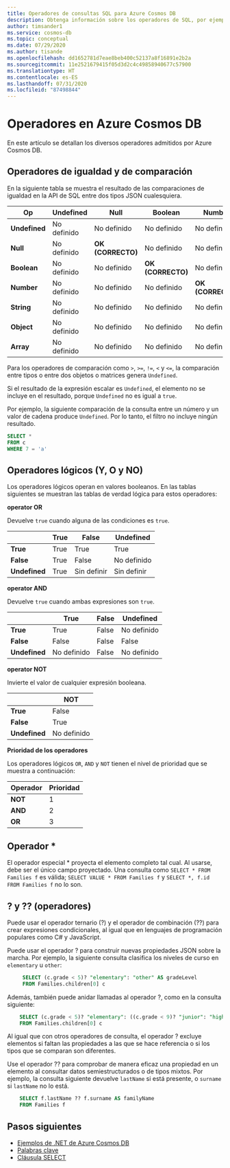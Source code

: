 ```yaml
---
title: Operadores de consultas SQL para Azure Cosmos DB
description: Obtenga información sobre los operadores de SQL, por ejemplo, los de igualdad, comparación y los operadores lógicos que admite Azure Cosmos DB.
author: timsander1
ms.service: cosmos-db
ms.topic: conceptual
ms.date: 07/29/2020
ms.author: tisande
ms.openlocfilehash: dd1652781d7eae8beb400c52137a8f16891e2b2a
ms.sourcegitcommit: 11e2521679415f05d3d2c4c49858940677c57900
ms.translationtype: HT
ms.contentlocale: es-ES
ms.lasthandoff: 07/31/2020
ms.locfileid: "87498844"
---
```

# <a name="operators-in-azure-cosmos-db"></a>Operadores en Azure Cosmos DB

En este artículo se detallan los diversos operadores admitidos por Azure Cosmos DB.

## <a name="equality-and-comparison-operators"></a>Operadores de igualdad y de comparación

En la siguiente tabla se muestra el resultado de las comparaciones de igualdad en la API de SQL entre dos tipos JSON cualesquiera.

| **Op** | **Undefined** | **Null** | **Boolean** | **Number** | **String** | **Object** | **Array** |
|---|---|---|---|---|---|---|---|
| **Undefined** | No definido | No definido | No definido | No definido | No definido | No definido | No definido |
| **Null** | No definido | **OK (CORRECTO)** | No definido | No definido | No definido | No definido | No definido |
| **Boolean** | No definido | No definido | **OK (CORRECTO)** | No definido | No definido | No definido | No definido |
| **Number** | No definido | No definido | No definido | **OK (CORRECTO)** | No definido | No definido | No definido |
| **String** | No definido | No definido | No definido | No definido | **OK (CORRECTO)** | No definido | No definido |
| **Object** | No definido | No definido | No definido | No definido | No definido | **OK (CORRECTO)** | No definido |
| **Array** | No definido | No definido | No definido | No definido | No definido | No definido | **OK (CORRECTO)** |

Para los operadores de comparación como `>`, `>=`, `!=`, `<` y `<=`, la comparación entre tipos o entre dos objetos o matrices genera `Undefined`.  

Si el resultado de la expresión escalar es `Undefined`, el elemento no se incluye en el resultado, porque `Undefined` no es igual a `true`.

Por ejemplo, la siguiente comparación de la consulta entre un número y un valor de cadena produce `Undefined`. Por lo tanto, el filtro no incluye ningún resultado.

```sql
SELECT *
FROM c
WHERE 7 = 'a'
```

## <a name="logical-and-or-and-not-operators"></a>Operadores lógicos (Y, O y NO)

Los operadores lógicos operan en valores booleanos. En las tablas siguientes se muestran las tablas de verdad lógica para estos operadores:

**operator OR**

Devuelve `true` cuando alguna de las condiciones es `true`.

|  | **True** | **False** | **Undefined** |
| --- | --- | --- | --- |
| **True** |True |True |True |
| **False** |True |False |No definido |
| **Undefined** |True |Sin definir |Sin definir |

**operator AND**

Devuelve `true` cuando ambas expresiones son `true`.

|  | **True** | **False** | **Undefined** |
| --- | --- | --- | --- |
| **True** |True |False |No definido |
| **False** |False |False |False |
| **Undefined** |No definido |False |No definido |

**operator NOT**

Invierte el valor de cualquier expresión booleana.

|  | **NOT** |
| --- | --- |
| **True** |False |
| **False** |True |
| **Undefined** |No definido |

**Prioridad de los operadores**

Los operadores lógicos `OR`, `AND` y `NOT` tienen el nivel de prioridad que se muestra a continuación:

| **Operador** | **Prioridad** |
| --- | --- |
| **NOT** |1 |
| **AND** |2 |
| **OR** |3 |

## <a name="-operator"></a>Operador *

El operador especial * proyecta el elemento completo tal cual. Al usarse, debe ser el único campo proyectado. Una consulta como `SELECT * FROM Families f` es válida; `SELECT VALUE * FROM Families f` y `SELECT *, f.id FROM Families f` no lo son.

## <a name="-and--operators"></a>? y ?? (operadores)

Puede usar el operador ternario (?) y el operador de combinación (??) para crear expresiones condicionales, al igual que en lenguajes de programación populares como C# y JavaScript.

Puede usar el operador ? para construir nuevas propiedades JSON sobre la marcha. Por ejemplo, la siguiente consulta clasifica los niveles de curso en `elementary` u `other`:

```sql
     SELECT (c.grade < 5)? "elementary": "other" AS gradeLevel
     FROM Families.children[0] c
```

Además, también puede anidar llamadas al operador ?, como en la consulta siguiente: 

```sql
    SELECT (c.grade < 5)? "elementary": ((c.grade < 9)? "junior": "high") AS gradeLevel
    FROM Families.children[0] c
```

Al igual que con otros operadores de consulta, el operador ? excluye elementos si faltan las propiedades a las que se hace referencia o si los tipos que se comparan son diferentes.

Use el operador ?? para comprobar de manera eficaz una propiedad en un elemento al consultar datos semiestructurados o de tipos mixtos. Por ejemplo, la consulta siguiente devuelve `lastName` si está presente, o `surname` si `lastName` no lo está.

```sql
    SELECT f.lastName ?? f.surname AS familyName
    FROM Families f
```

## <a name="next-steps"></a>Pasos siguientes

- [Ejemplos de .NET de Azure Cosmos DB](https://github.com/Azure/azure-cosmos-dotnet-v3)
- [Palabras clave](sql-query-keywords.md)
- [Cláusula SELECT](sql-query-select.md)
